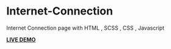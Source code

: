 # Internet-Connection
Internet Connection page with HTML , SCSS , CSS , Javascript

**[LIVE DEMO](https://ahmed-dotnetdev.github.io/Internet-Connection/)**
